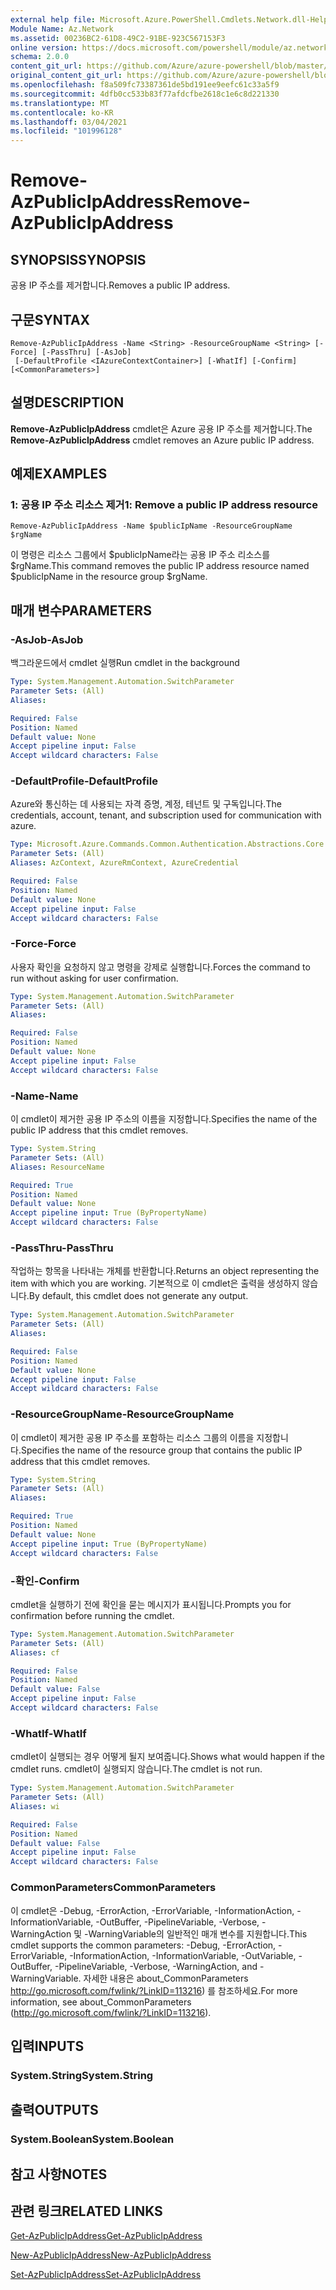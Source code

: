 ```yaml
---
external help file: Microsoft.Azure.PowerShell.Cmdlets.Network.dll-Help.xml
Module Name: Az.Network
ms.assetid: 00236BC2-61D8-49C2-91BE-923C567153F3
online version: https://docs.microsoft.com/powershell/module/az.network/remove-azpublicipaddress
schema: 2.0.0
content_git_url: https://github.com/Azure/azure-powershell/blob/master/src/Network/Network/help/Remove-AzPublicIpAddress.md
original_content_git_url: https://github.com/Azure/azure-powershell/blob/master/src/Network/Network/help/Remove-AzPublicIpAddress.md
ms.openlocfilehash: f8a509fc73387361de5bd191ee9eefc61c33a5f9
ms.sourcegitcommit: 4dfb0cc533b83f77afdcfbe2618c1e6c8d221330
ms.translationtype: MT
ms.contentlocale: ko-KR
ms.lasthandoff: 03/04/2021
ms.locfileid: "101996128"
---
```

# <span data-ttu-id="cbc52-101">Remove-AzPublicIpAddress</span><span class="sxs-lookup"><span data-stu-id="cbc52-101">Remove-AzPublicIpAddress</span></span>

## <span data-ttu-id="cbc52-102">SYNOPSIS</span><span class="sxs-lookup"><span data-stu-id="cbc52-102">SYNOPSIS</span></span>
<span data-ttu-id="cbc52-103">공용 IP 주소를 제거합니다.</span><span class="sxs-lookup"><span data-stu-id="cbc52-103">Removes a public IP address.</span></span>

## <span data-ttu-id="cbc52-104">구문</span><span class="sxs-lookup"><span data-stu-id="cbc52-104">SYNTAX</span></span>

```
Remove-AzPublicIpAddress -Name <String> -ResourceGroupName <String> [-Force] [-PassThru] [-AsJob]
 [-DefaultProfile <IAzureContextContainer>] [-WhatIf] [-Confirm] [<CommonParameters>]
```

## <span data-ttu-id="cbc52-105">설명</span><span class="sxs-lookup"><span data-stu-id="cbc52-105">DESCRIPTION</span></span>
<span data-ttu-id="cbc52-106">**Remove-AzPublicIpAddress** cmdlet은 Azure 공용 IP 주소를 제거합니다.</span><span class="sxs-lookup"><span data-stu-id="cbc52-106">The **Remove-AzPublicIpAddress** cmdlet removes an Azure public IP address.</span></span>

## <span data-ttu-id="cbc52-107">예제</span><span class="sxs-lookup"><span data-stu-id="cbc52-107">EXAMPLES</span></span>

### <span data-ttu-id="cbc52-108">1: 공용 IP 주소 리소스 제거</span><span class="sxs-lookup"><span data-stu-id="cbc52-108">1: Remove a public IP address resource</span></span>
```
Remove-AzPublicIpAddress -Name $publicIpName -ResourceGroupName $rgName
```

<span data-ttu-id="cbc52-109">이 명령은 리소스 그룹에서 $publicIpName라는 공용 IP 주소 리소스를 $rgName.</span><span class="sxs-lookup"><span data-stu-id="cbc52-109">This command removes the public IP address resource named $publicIpName in the resource group $rgName.</span></span>

## <span data-ttu-id="cbc52-110">매개 변수</span><span class="sxs-lookup"><span data-stu-id="cbc52-110">PARAMETERS</span></span>

### <span data-ttu-id="cbc52-111">-AsJob</span><span class="sxs-lookup"><span data-stu-id="cbc52-111">-AsJob</span></span>
<span data-ttu-id="cbc52-112">백그라운드에서 cmdlet 실행</span><span class="sxs-lookup"><span data-stu-id="cbc52-112">Run cmdlet in the background</span></span>

```yaml
Type: System.Management.Automation.SwitchParameter
Parameter Sets: (All)
Aliases:

Required: False
Position: Named
Default value: None
Accept pipeline input: False
Accept wildcard characters: False
```

### <span data-ttu-id="cbc52-113">-DefaultProfile</span><span class="sxs-lookup"><span data-stu-id="cbc52-113">-DefaultProfile</span></span>
<span data-ttu-id="cbc52-114">Azure와 통신하는 데 사용되는 자격 증명, 계정, 테넌트 및 구독입니다.</span><span class="sxs-lookup"><span data-stu-id="cbc52-114">The credentials, account, tenant, and subscription used for communication with azure.</span></span>

```yaml
Type: Microsoft.Azure.Commands.Common.Authentication.Abstractions.Core.IAzureContextContainer
Parameter Sets: (All)
Aliases: AzContext, AzureRmContext, AzureCredential

Required: False
Position: Named
Default value: None
Accept pipeline input: False
Accept wildcard characters: False
```

### <span data-ttu-id="cbc52-115">-Force</span><span class="sxs-lookup"><span data-stu-id="cbc52-115">-Force</span></span>
<span data-ttu-id="cbc52-116">사용자 확인을 요청하지 않고 명령을 강제로 실행합니다.</span><span class="sxs-lookup"><span data-stu-id="cbc52-116">Forces the command to run without asking for user confirmation.</span></span>

```yaml
Type: System.Management.Automation.SwitchParameter
Parameter Sets: (All)
Aliases:

Required: False
Position: Named
Default value: None
Accept pipeline input: False
Accept wildcard characters: False
```

### <span data-ttu-id="cbc52-117">-Name</span><span class="sxs-lookup"><span data-stu-id="cbc52-117">-Name</span></span>
<span data-ttu-id="cbc52-118">이 cmdlet이 제거한 공용 IP 주소의 이름을 지정합니다.</span><span class="sxs-lookup"><span data-stu-id="cbc52-118">Specifies the name of the public IP address that this cmdlet removes.</span></span>

```yaml
Type: System.String
Parameter Sets: (All)
Aliases: ResourceName

Required: True
Position: Named
Default value: None
Accept pipeline input: True (ByPropertyName)
Accept wildcard characters: False
```

### <span data-ttu-id="cbc52-119">-PassThru</span><span class="sxs-lookup"><span data-stu-id="cbc52-119">-PassThru</span></span>
<span data-ttu-id="cbc52-120">작업하는 항목을 나타내는 개체를 반환합니다.</span><span class="sxs-lookup"><span data-stu-id="cbc52-120">Returns an object representing the item with which you are working.</span></span>
<span data-ttu-id="cbc52-121">기본적으로 이 cmdlet은 출력을 생성하지 않습니다.</span><span class="sxs-lookup"><span data-stu-id="cbc52-121">By default, this cmdlet does not generate any output.</span></span>

```yaml
Type: System.Management.Automation.SwitchParameter
Parameter Sets: (All)
Aliases:

Required: False
Position: Named
Default value: None
Accept pipeline input: False
Accept wildcard characters: False
```

### <span data-ttu-id="cbc52-122">-ResourceGroupName</span><span class="sxs-lookup"><span data-stu-id="cbc52-122">-ResourceGroupName</span></span>
<span data-ttu-id="cbc52-123">이 cmdlet이 제거한 공용 IP 주소를 포함하는 리소스 그룹의 이름을 지정합니다.</span><span class="sxs-lookup"><span data-stu-id="cbc52-123">Specifies the name of the resource group that contains the public IP address that this cmdlet removes.</span></span>

```yaml
Type: System.String
Parameter Sets: (All)
Aliases:

Required: True
Position: Named
Default value: None
Accept pipeline input: True (ByPropertyName)
Accept wildcard characters: False
```

### <span data-ttu-id="cbc52-124">-확인</span><span class="sxs-lookup"><span data-stu-id="cbc52-124">-Confirm</span></span>
<span data-ttu-id="cbc52-125">cmdlet을 실행하기 전에 확인을 묻는 메시지가 표시됩니다.</span><span class="sxs-lookup"><span data-stu-id="cbc52-125">Prompts you for confirmation before running the cmdlet.</span></span>

```yaml
Type: System.Management.Automation.SwitchParameter
Parameter Sets: (All)
Aliases: cf

Required: False
Position: Named
Default value: False
Accept pipeline input: False
Accept wildcard characters: False
```

### <span data-ttu-id="cbc52-126">-WhatIf</span><span class="sxs-lookup"><span data-stu-id="cbc52-126">-WhatIf</span></span>
<span data-ttu-id="cbc52-127">cmdlet이 실행되는 경우 어떻게 될지 보여줍니다.</span><span class="sxs-lookup"><span data-stu-id="cbc52-127">Shows what would happen if the cmdlet runs.</span></span>
<span data-ttu-id="cbc52-128">cmdlet이 실행되지 않습니다.</span><span class="sxs-lookup"><span data-stu-id="cbc52-128">The cmdlet is not run.</span></span>

```yaml
Type: System.Management.Automation.SwitchParameter
Parameter Sets: (All)
Aliases: wi

Required: False
Position: Named
Default value: False
Accept pipeline input: False
Accept wildcard characters: False
```

### <span data-ttu-id="cbc52-129">CommonParameters</span><span class="sxs-lookup"><span data-stu-id="cbc52-129">CommonParameters</span></span>
<span data-ttu-id="cbc52-130">이 cmdlet은 -Debug, -ErrorAction, -ErrorVariable, -InformationAction, -InformationVariable, -OutBuffer, -PipelineVariable, -Verbose, -WarningAction 및 -WarningVariable의 일반적인 매개 변수를 지원합니다.</span><span class="sxs-lookup"><span data-stu-id="cbc52-130">This cmdlet supports the common parameters: -Debug, -ErrorAction, -ErrorVariable, -InformationAction, -InformationVariable, -OutVariable, -OutBuffer, -PipelineVariable, -Verbose, -WarningAction, and -WarningVariable.</span></span> <span data-ttu-id="cbc52-131">자세한 내용은 about_CommonParameters http://go.microsoft.com/fwlink/?LinkID=113216) 를 참조하세요.</span><span class="sxs-lookup"><span data-stu-id="cbc52-131">For more information, see about_CommonParameters (http://go.microsoft.com/fwlink/?LinkID=113216).</span></span>

## <span data-ttu-id="cbc52-132">입력</span><span class="sxs-lookup"><span data-stu-id="cbc52-132">INPUTS</span></span>

### <span data-ttu-id="cbc52-133">System.String</span><span class="sxs-lookup"><span data-stu-id="cbc52-133">System.String</span></span>

## <span data-ttu-id="cbc52-134">출력</span><span class="sxs-lookup"><span data-stu-id="cbc52-134">OUTPUTS</span></span>

### <span data-ttu-id="cbc52-135">System.Boolean</span><span class="sxs-lookup"><span data-stu-id="cbc52-135">System.Boolean</span></span>

## <span data-ttu-id="cbc52-136">참고 사항</span><span class="sxs-lookup"><span data-stu-id="cbc52-136">NOTES</span></span>

## <span data-ttu-id="cbc52-137">관련 링크</span><span class="sxs-lookup"><span data-stu-id="cbc52-137">RELATED LINKS</span></span>

[<span data-ttu-id="cbc52-138">Get-AzPublicIpAddress</span><span class="sxs-lookup"><span data-stu-id="cbc52-138">Get-AzPublicIpAddress</span></span>](./Get-AzPublicIpAddress.md)

[<span data-ttu-id="cbc52-139">New-AzPublicIpAddress</span><span class="sxs-lookup"><span data-stu-id="cbc52-139">New-AzPublicIpAddress</span></span>](./New-AzPublicIpAddress.md)

[<span data-ttu-id="cbc52-140">Set-AzPublicIpAddress</span><span class="sxs-lookup"><span data-stu-id="cbc52-140">Set-AzPublicIpAddress</span></span>](./Set-AzPublicIpAddress.md)


